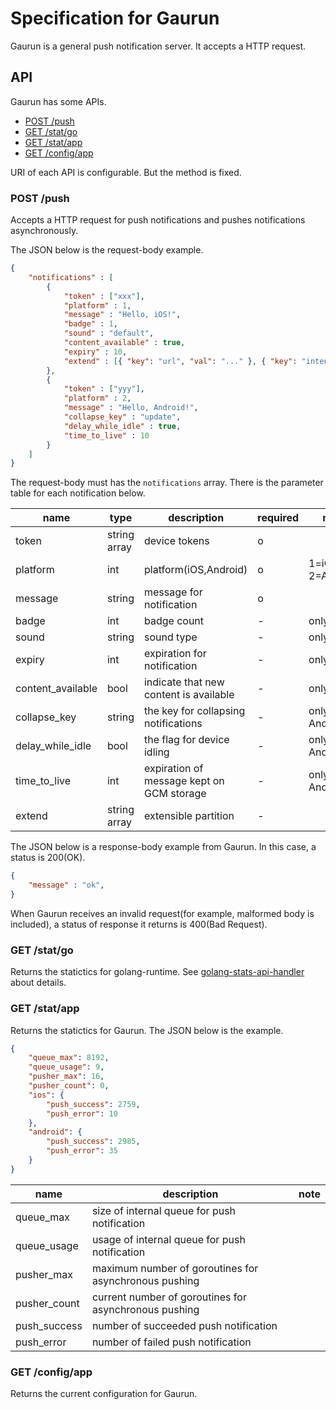 # Specification for Gaurun

Gaurun is a general push notification server. It accepts a HTTP request.

## API

Gaurun has some APIs.

 * [POST /push](#post-push)
 * [GET /stat/go](#get-statgo)
 * [GET /stat/app](#get-statapp)
 * [GET /config/app](#get-configapp)

URI of each API is configurable. But the method is fixed.

### POST /push

Accepts a HTTP request for push notifications and pushes notifications asynchronously.

The JSON below is the request-body example.

```json
{
    "notifications" : [
        {
            "token" : ["xxx"],
            "platform" : 1,
            "message" : "Hello, iOS!",
            "badge" : 1,
            "sound" : "default",
            "content_available" : true,
            "expiry" : 10,
            "extend" : [{ "key": "url", "val": "..." }, { "key": "intent", "val": "..." }]
        },
        {
            "token" : ["yyy"],
            "platform" : 2,
            "message" : "Hello, Android!",
            "collapse_key" : "update",
            "delay_while_idle" : true,
            "time_to_live" : 10
        }
    ]
}
```

The request-body must has the `notifications` array. There is the parameter table for each notification below.

|name             |type        |description                              |required|note            |
|-----------------|------------|-----------------------------------------|--------|----------------|
|token            |string array|device tokens                            |o       |                |
|platform         |int         |platform(iOS,Android)                    |o       |1=iOS, 2=Android|
|message          |string      |message for notification                 |o       |                |
|badge            |int         |badge count                              |-       |only iOS        |
|sound            |string      |sound type                               |-       |only iOS        |
|expiry           |int         |expiration for notification              |-       |only iOS        |
|content_available|bool        |indicate that new content is available   |-       |only iOS        |
|collapse_key     |string      |the key for collapsing notifications     |-       |only Android    |
|delay_while_idle |bool        |the flag for device idling               |-       |only Android    |
|time_to_live     |int         |expiration of message kept on GCM storage|-       |only Android    |
|extend           |string array|extensible partition                     |-       |                |

The JSON below is a response-body example from Gaurun. In this case, a status is 200(OK).

```json
{
    "message" : "ok",
}
```

When Gaurun receives an invalid request(for example, malformed body is included), a status of response it returns is 400(Bad Request).


### GET /stat/go

Returns the statictics for golang-runtime. See [golang-stats-api-handler](https://github.com/fukata/golang-stats-api-handler) about details.

### GET /stat/app

Returns the statictics for Gaurun. The JSON below is the example.

```json
{
    "queue_max": 8192,
    "queue_usage": 9,
    "pusher_max": 16,
    "pusher_count": 0,
    "ios": {
        "push_success": 2759,
        "push_error": 10
    },
    "android": {
        "push_success": 2985,
        "push_error": 35
    }
}
```

|name        |description                                          |note       |
|------------|-----------------------------------------------------|-----------|
|queue_max   |size of internal queue for push notification         |           |
|queue_usage |usage of internal queue for push notification        |           |
|pusher_max  |maximum number of goroutines for asynchronous pushing|           |
|pusher_count|current number of goroutines for asynchronous pushing|           |
|push_success|number of succeeded push notification                |           |
|push_error  |number of failed push notification                   |           |

### GET /config/app

Returns the current configuration for Gaurun.
